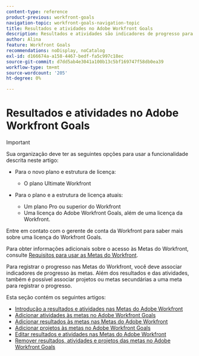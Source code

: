 ```yaml
---
content-type: reference
product-previous: workfront-goals
navigation-topic: workfront-goals-navigation-topic
title: Resultados e atividades no Adobe Workfront Goals
description: Resultados e atividades são indicadores de progresso para uma meta no Adobe Workfront Goals. Saiba mais sobre os resultados e as atividades nos artigos a seguir.
author: Alina
feature: Workfront Goals
recommendations: noDisplay, noCatalog
exl-id: d166674a-a158-4467-bedf-fa5c997c18ec
source-git-commit: d7dd5ab4e3041a100b13c5bf169747f58db0ea39
workflow-type: tm+mt
source-wordcount: '205'
ht-degree: 0%

---
```



# Resultados e atividades no Adobe Workfront Goals

>[!IMPORTANT]
>
>Sua organização deve ter as seguintes opções para usar a funcionalidade descrita neste artigo:
>
>* Para o novo plano e estrutura de licença:
>
>   * O plano Ultimate Workfront
>    
>* Para o plano e a estrutura de licença atuais:
>
>   * Um plano Pro ou superior do Workfront
>   * Uma licença do Adobe Workfront Goals, além de uma licença da Workfront.
>
>Entre em contato com o gerente de conta da Workfront para saber mais sobre uma licença do Workfront Goals.
> 
>Para obter informações adicionais sobre o acesso às Metas do Workfront, consulte [Requisitos para usar as Metas do Workfront](/help/quicksilver/workfront-goals/goal-management/access-needed-for-wf-goals.md).

Para registrar o progresso nas Metas do Workfront, você deve associar indicadores de progresso às metas. Além dos resultados e das atividades, também é possível associar projetos ou metas secundárias a uma meta para registrar o progresso.

Esta seção contém os seguintes artigos:

* [Introdução a resultados e atividades nas Metas do Adobe Workfront](../../workfront-goals/results-and-activities/get-started-with-results-and-activities.md)
* [Adicionar atividades às metas no Adobe Workfront Goals](../../workfront-goals/results-and-activities/add-activities-to-goals.md)
* [Adicionar resultados às metas nas Metas do Adobe Workfront](../../workfront-goals/results-and-activities/add-results-to-goals.md)
* [Adicionar projetos às metas no Adobe Workfront Goals](../../workfront-goals/results-and-activities/connect-projects-to-goals-overview.md)
* [Editar resultados e atividades nas Metas do Adobe Workfront](../../workfront-goals/results-and-activities/edit-results-and-activities.md)
* [Remover resultados, atividades e projetos das metas no Adobe Workfront Goals](../../workfront-goals/results-and-activities/remove-results-activities-from-goals.md)
